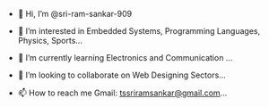 - 👋 Hi, I’m @sri-ram-sankar-909

- 👀 I’m interested in Embedded Systems, Programming Languages, Physics, Sports...

- 🌱 I’m currently learning Electronics and Communication ...

- 💞️ I’m looking to collaborate on Web Designing Sectors...

- 📫 How to reach me Gmail: tssriramsankar@gmail.com...

<!---
sri-ram-sankar-909/sri-ram-sankar-909 is a ✨ special ✨ repository because its `README.md` (this file) appears on your GitHub profile.
You can click the Preview link to take a look at your changes.
--->

